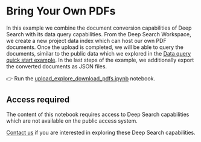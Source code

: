 # Bring Your Own PDFs

In this example we combine the document conversion capabilities of Deep Search with its data query capabilities.
From the Deep Search Workspace, we create a new project data index which can host our own PDF documents.
Once the upload is completed, we will be able to query the documents, similar to the public data which we
explored in the [Data query quick start example](../data_query_quick_start/).
In the last steps of the example, we additionally export the converted documents as JSON files.

:point_right: Run the [upload_explore_download_pdfs.ipynb](./upload_explore_download_pdfs.ipynb) notebook.


## Access required

The content of this notebook requires access to Deep Search capabilities which are not
available on the public access system.

[Contact us](https://ds4sd.github.io) if you are interested in exploring
these Deep Search capabilities.
